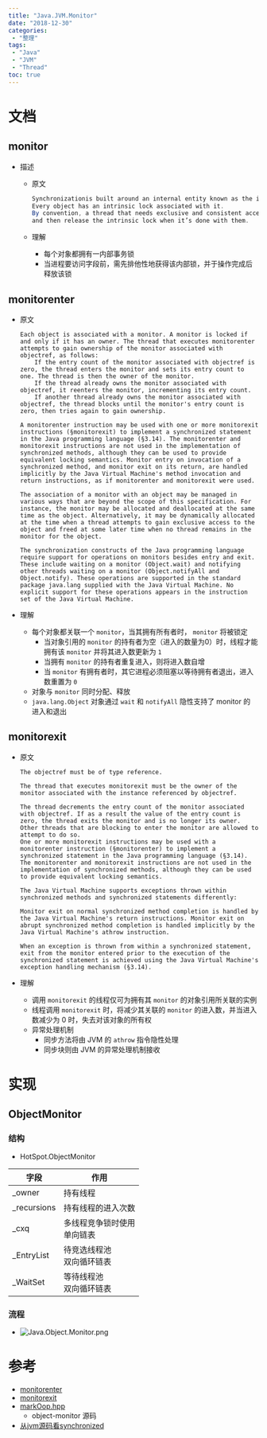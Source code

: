 ```yaml
---
title: "Java.JVM.Monitor"
date: "2018-12-30"
categories:
 - "整理"
tags:
 - "Java"
 - "JVM"
 - "Thread"
toc: true
---
```



# 文档
## monitor
- 描述
	- 原文

		```java
		Synchronizationis built around an internal entity known as the intrinsic lock or monitor lock. (The API specification often refers to this entity simplyas a “monitor.”)，
		Every object has an intrinsic lock associated with it.
		By convention, a thread that needs exclusive and consistent access to an object’s fields has to acquire the object’s intrinsic lock before accessing them, 
		and then release the intrinsic lock when it’s done with them.
		```
	- 理解
		- 每个对象都拥有一内部事务锁
		- 当进程要访问字段前，需先排他性地获得该内部锁，并于操作完成后释放该锁


## monitorenter

- 原文
	
	```
	Each object is associated with a monitor. A monitor is locked if and only if it has an owner. The thread that executes monitorenter attempts to gain ownership of the monitor associated with objectref, as follows:
		If the entry count of the monitor associated with objectref is zero, the thread enters the monitor and sets its entry count to one. The thread is then the owner of the monitor.
		If the thread already owns the monitor associated with objectref, it reenters the monitor, incrementing its entry count.
		If another thread already owns the monitor associated with objectref, the thread blocks until the monitor's entry count is zero, then tries again to gain ownership.

	A monitorenter instruction may be used with one or more monitorexit instructions (§monitorexit) to implement a synchronized statement in the Java programming language (§3.14). The monitorenter and monitorexit instructions are not used in the implementation of synchronized methods, although they can be used to provide equivalent locking semantics. Monitor entry on invocation of a synchronized method, and monitor exit on its return, are handled implicitly by the Java Virtual Machine's method invocation and return instructions, as if monitorenter and monitorexit were used.

	The association of a monitor with an object may be managed in various ways that are beyond the scope of this specification. For instance, the monitor may be allocated and deallocated at the same time as the object. Alternatively, it may be dynamically allocated at the time when a thread attempts to gain exclusive access to the object and freed at some later time when no thread remains in the monitor for the object.

	The synchronization constructs of the Java programming language require support for operations on monitors besides entry and exit. These include waiting on a monitor (Object.wait) and notifying other threads waiting on a monitor (Object.notifyAll and Object.notify). These operations are supported in the standard package java.lang supplied with the Java Virtual Machine. No explicit support for these operations appears in the instruction set of the Java Virtual Machine.
	```

- 理解
	- 每个对象都关联一个 `monitor`，当其拥有所有者时， `monitor` 将被锁定
		- 当对象引用的 `monitor` 的持有者为空（进入的数量为0）时，线程才能拥有该 `monitor` 并将其进入数更新为 `1`
		- 当拥有 `monitor` 的持有者重复进入，则将进入数自增
		- 当 `monitor` 有拥有者时，其它进程必须阻塞以等待拥有者退出，进入数重置为 `0`
	- 对象与 `monitor` 同时分配、释放
	- `java.lang.Object` 对象通过 `wait` 和 `notifyAll` 隐性支持了 monitor 的 进入和退出

## monitorexit

- 原文

	```
	The objectref must be of type reference.

	The thread that executes monitorexit must be the owner of the monitor associated with the instance referenced by objectref.

	The thread decrements the entry count of the monitor associated with objectref. If as a result the value of the entry count is zero, the thread exits the monitor and is no longer its owner. Other threads that are blocking to enter the monitor are allowed to attempt to do so.
	One or more monitorexit instructions may be used with a monitorenter instruction (§monitorenter) to implement a synchronized statement in the Java programming language (§3.14). The monitorenter and monitorexit instructions are not used in the implementation of synchronized methods, although they can be used to provide equivalent locking semantics.

	The Java Virtual Machine supports exceptions thrown within synchronized methods and synchronized statements differently:

	Monitor exit on normal synchronized method completion is handled by the Java Virtual Machine's return instructions. Monitor exit on abrupt synchronized method completion is handled implicitly by the Java Virtual Machine's athrow instruction.

	When an exception is thrown from within a synchronized statement, exit from the monitor entered prior to the execution of the synchronized statement is achieved using the Java Virtual Machine's exception handling mechanism (§3.14).
	```

- 理解
	- 调用 `monitorexit` 的线程仅可为拥有其 `monitor` 的对象引用所关联的实例
	- 线程调用 `monitorexit` 时，将减少其关联的 `monitor` 的进入数，并当进入数减少为 0 时，失去对该对象的所有权
	- 异常处理机制
		- 同步方法将由 JVM 的 `athrow` 指令隐性处理
		- 同步块则由 JVM 的异常处理机制接收



# 实现
## ObjectMonitor

### 结构

- HotSpot.ObjectMonitor

|     字段    |              作用              |
|-------------|--------------------------------|
| _owner      | 持有线程                       |
| _recursions | 持有线程的进入次数             |
| _cxq        | 多线程竞争锁时使用<br>单向链表 |
| _EntryList  | 待竞选线程池<br>双向循环链表               |
| _WaitSet    | 等待线程池<br>双向循环链表               |

### 流程

- ![Java.Object.Monitor.png](http://doc.yqjdcyy.com/eddc8cc2-61d7-4b60-bd8e-d2de51e424e4.png)



# 参考
- [monitorenter](https://docs.oracle.com/javase/specs/jvms/se8/html/jvms-6.html#jvms-6.5.monitorenter)
- [monitorexit](https://docs.oracle.com/javase/specs/jvms/se8/html/jvms-6.html#jvms-6.5.monitorexit)
- [markOop.hpp](http://hg.openjdk.java.net/jdk8/jdk8/hotspot/file/87ee5ee27509/src/share/vm/oops/markOop.hpp)
	- object-monitor 源码
- [从jvm源码看synchronized](https://www.cnblogs.com/kundeg/p/8422557.html)